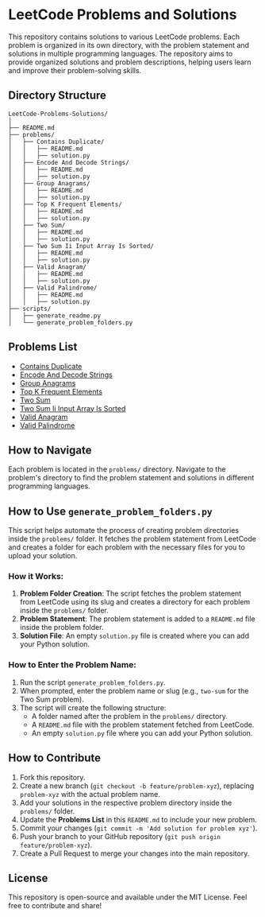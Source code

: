 # LeetCode Problems and Solutions

This repository contains solutions to various LeetCode problems. Each problem is organized in its own directory, with the problem statement and solutions in multiple programming languages. The repository aims to provide organized solutions and problem descriptions, helping users learn and improve their problem-solving skills.

## Directory Structure

```
LeetCode-Problems-Solutions/
│
├── README.md
├── problems/
│   ├── Contains Duplicate/
│   │   ├── README.md
│   │   ├── solution.py
│   ├── Encode And Decode Strings/
│   │   ├── README.md
│   │   ├── solution.py
│   ├── Group Anagrams/
│   │   ├── README.md
│   │   ├── solution.py
│   ├── Top K Frequent Elements/
│   │   ├── README.md
│   │   ├── solution.py
│   ├── Two Sum/
│   │   ├── README.md
│   │   ├── solution.py
│   ├── Two Sum Ii Input Array Is Sorted/
│   │   ├── README.md
│   │   ├── solution.py
│   ├── Valid Anagram/
│   │   ├── README.md
│   │   ├── solution.py
│   ├── Valid Palindrome/
│   │   ├── README.md
│   │   ├── solution.py
├── scripts/
│   ├── generate_readme.py
│   └── generate_problem_folders.py
```

## Problems List

- [Contains Duplicate](problems/Contains%20Duplicate/README.md)
- [Encode And Decode Strings](problems/Encode%20And%20Decode%20Strings/README.md)
- [Group Anagrams](problems/Group%20Anagrams/README.md)
- [Top K Frequent Elements](problems/Top%20K%20Frequent%20Elements/README.md)
- [Two Sum](problems/Two%20Sum/README.md)
- [Two Sum Ii Input Array Is Sorted](problems/Two%20Sum%20Ii%20Input%20Array%20Is%20Sorted/README.md)
- [Valid Anagram](problems/Valid%20Anagram/README.md)
- [Valid Palindrome](problems/Valid%20Palindrome/README.md)

## How to Navigate

Each problem is located in the `problems/` directory. Navigate to the problem's directory to find the problem statement and solutions in different programming languages.

## How to Use `generate_problem_folders.py`

This script helps automate the process of creating problem directories inside the `problems/` folder. It fetches the problem statement from LeetCode and creates a folder for each problem with the necessary files for you to upload your solution.

### How it Works:

1. **Problem Folder Creation**: The script fetches the problem statement from LeetCode using its slug and creates a directory for each problem inside the `problems/` folder.
2. **Problem Statement**: The problem statement is added to a `README.md` file inside the problem folder.
3. **Solution File**: An empty `solution.py` file is created where you can add your Python solution.

### How to Enter the Problem Name:

1. Run the script `generate_problem_folders.py`.
2. When prompted, enter the problem name or slug (e.g., `two-sum` for the Two Sum problem).
3. The script will create the following structure:
   - A folder named after the problem in the `problems/` directory.
   - A `README.md` file with the problem statement fetched from LeetCode.
   - An empty `solution.py` file where you can add your Python solution.

## How to Contribute

1. Fork this repository.
2. Create a new branch (`git checkout -b feature/problem-xyz`), replacing `problem-xyz` with the actual problem name.
3. Add your solutions in the respective problem directory inside the `problems/` folder.
4. Update the **Problems List** in this `README.md` to include your new problem.
5. Commit your changes (`git commit -m 'Add solution for problem xyz'`).
6. Push your branch to your GitHub repository (`git push origin feature/problem-xyz`).
7. Create a Pull Request to merge your changes into the main repository.

## License

This repository is open-source and available under the MIT License. Feel free to contribute and share!
